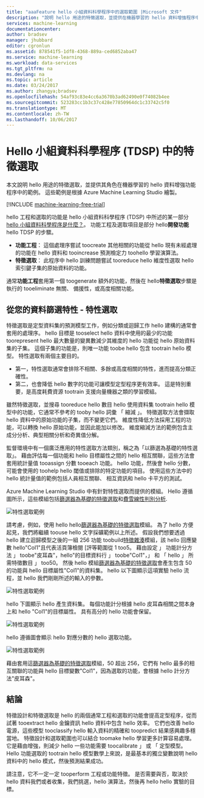 ```yaml
---
title: "aaaFeature hello 小組資料科學程序中的選取範圍 |Microsoft 文件"
description: "說明 hello 用途的特徵選取，並提供在機器學習的 hello 資料增強程序中的角色的範例。"
services: machine-learning
documentationcenter: 
author: bradsev
manager: jhubbard
editor: cgronlun
ms.assetid: 878541f5-1df8-4368-889a-ced6852aba47
ms.service: machine-learning
ms.workload: data-services
ms.tgt_pltfrm: na
ms.devlang: na
ms.topic: article
ms.date: 03/24/2017
ms.author: zhangya;bradsev
ms.openlocfilehash: 54af93c83e4cc6a3670b3ad62490e0f74082b4ee
ms.sourcegitcommit: 523283cc1b3c37c428e77850964dc1c33742c5f0
ms.translationtype: MT
ms.contentlocale: zh-TW
ms.lasthandoff: 10/06/2017
---
```

# <a name="feature-selection-in-hello-team-data-science-process-tdsp"></a>Hello 小組資料科學程序 (TDSP) 中的特徵選取
本文說明 hello 用途的特徵選取，並提供其角色在機器學習的 hello 資料增強功能程序中的範例。 這些範例是根據 Azure Machine Learning Studio 繪製。 

[!INCLUDE [machine-learning-free-trial](../../includes/machine-learning-free-trial.md)]

hello 工程和選取的功能是 hello 小組資料科學程序 (TDSP) 中所述的某一部分[hello 小組資料科學程序是什麼？](data-science-process-overview.md)。 功能工程及選取項目是部分 hello**開發功能**hello TDSP 的步驟。

* **功能工程**： 這個處理序嘗試 toocreate 其他相關的功能從 hello 現有未經處理的功能在 hello 資料和 tooincrease 預測檢定力 toohello 學習演算法。
* **特徵選取**： 此程序中 hello 訓練問題嘗試 tooreduce hello 維度性選取 hello 索引鍵子集的原始資料的功能。

通常**功能工程**套用第一個 toogenerate 額外的功能，然後在 hello**特徵選取**步驟是執行的 tooeliminate 無關、 備援性，或高度相關功能。

## <a name="filtering-features-from-your-data---feature-selection"></a>從您的資料篩選特性 - 特性選取
特徵選取是定型資料集的預測模型工作，例如分類或迴歸工作 hello 建構的通常會套用的處理序。 hello 目標是 tooselect hello 資料中使用的最少的功能 toorepresent hello 最大數量的變異數減少其維度的 hello 功能從 hello 原始資料集的子集。 這個子集的功能是，則唯一功能 toobe hello 包含 tootrain hello 模型。 特性選取有兩個主要目的。

* 第一，特性選取通常會排除不相關、多餘或高度相關的特性，進而提高分類正確性。
* 第二，也會降低 hello 數字的功能可讓模型定型程序更有效率。 這是特別重要，是高度耗費資源 tootrain 支援向量機器之類的學習模組。

雖然特徵選取，並搜尋 tooreduce hello 數目 hello 使用資料集 tootrain hello 模型中的功能，它通常不參考的 tooby hello 詞彙 「 縮減 」。 特徵選取方法會擷取 hello 資料中的原始功能的子集，而不變更它們。  維度性降低方法採用工程的功能，可以轉換 hello 原始功能，並因此能加以修改。 維度縮減方法的範例包含主成分分析、典型相關分析和奇異值分解。

監督環境中有一個廣泛應用的特性選取方法類別，稱之為「以篩選為基礎的特性選取」。 藉由評估每一個功能和 hello 目標屬性之間的 hello 相互關聯，這些方法會套用統計量值 tooassign 分數 tooeach 功能。 hello 功能，然後會 hello 分數，可能會使用的 toohelp hello 閾值或排除的特定功能的項目。 使用這些方法中的 hello 統計量值的範例包括人員相互關聯、 相互資訊和 hello 卡平方的測試。

Azure Machine Learning Studio 中有針對特性選取而提供的模組。 Hello 遵循圖所示，這些模組包括[篩選器為基礎的特徵選取][ filter-based-feature-selection]和[費雪線性判別分析][ fisher-linear-discriminant-analysis].

![特性選取範例](./media/machine-learning-data-science-select-features/feature-Selection.png)

請考慮，例如，使用 hello hello[篩選器為基礎的特徵選取][ filter-based-feature-selection]模組。 為了 hello 方便起見，我們將繼續 toouse hello 文字採礦範例以上所述。 假設我們想要透過 hello 建立迴歸模型之後的一組 256 功能 toobuild[特徵雜湊][ feature-hashing]模組，該 hello 回應變數 hello"Col1"且代表活頁簿檢閱 [評等範圍從 1 too5。 藉由設定 」 功能計分方法 」 toobe"皮耳森"，hello"的目標資料行 」 toobe"Col1"，」 和 「 hello 」 所需特徵數目 」 too50。 然後 hello 模組[篩選器為基礎的特徵選取][ filter-based-feature-selection]會產生包含 50 的功能與 hello 目標屬性"Col1"的資料集。 hello 以下圖顯示這項實驗 hello 流程，並 hello 我們剛剛所述的輸入的參數。

![特性選取範例](./media/machine-learning-data-science-select-features/feature-Selection1.png)

hello 下圖顯示 hello 產生資料集。 每個功能計分根據 hello 皮耳森相關之間本身上和 hello "Col1"的目標屬性。 具有高分的 hello 功能會保留。

![特性選取範例](./media/machine-learning-data-science-select-features/feature-Selection2.png)

hello 遵循圖會顯示 hello 對應分數的 hello 選取功能。

![特性選取範例](./media/machine-learning-data-science-select-features/feature-Selection3.png)

藉由套用這[篩選器為基礎的特徵選取][ filter-based-feature-selection]模組，50 超出 256，它們有 hello 最多的相互關聯的功能與 hello 目標變數"Col1"，因為選取的功能，會根據 hello 計分方法"皮耳森"。

## <a name="conclusion"></a>結論
特徵設計和特徵選取是 hello 的兩個通常工程和選取的功能會提高定型程序，從而試著 tooextract hello 金鑰資訊 hello 資料中包含 hello 效率。 它們也改善 hello 電源，這些模型 tooclassify hello 輸入資料的精確和 toopredict 結果感興趣多穩當地。 特徵設計和選取範圍也可以結合 toomake hello 學習更多計算容易處理。 它是藉由增強，則減少 hello 一些功能需要 toocalibrate 」 或 「 定型模型。 Hello 功能選取的 tootrain hello 模型數學上來說，是最基本的獨立變數說明 hello 資料中的 hello 模式，然後預測結果成功。

請注意，它不一定一定 tooperform 工程或功能特徵。 是否需要與否，取決於 hello 資料我們或者收集，我們挑選，hello 演算法，然後再 hello hello 實驗的目標。

<!-- Module References -->
[feature-hashing]: https://msdn.microsoft.com/library/azure/c9a82660-2d9c-411d-8122-4d9e0b3ce92a/
[filter-based-feature-selection]: https://msdn.microsoft.com/library/azure/918b356b-045c-412b-aa12-94a1d2dad90f/
[fisher-linear-discriminant-analysis]: https://msdn.microsoft.com/library/azure/dcaab0b2-59ca-4bec-bb66-79fd23540080/

